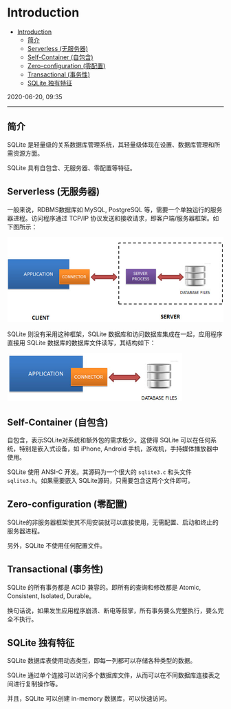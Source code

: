 # Introduction

- [Introduction](#introduction)
  - [简介](#简介)
  - [Serverless (无服务器)](#serverless-无服务器)
  - [Self-Container (自包含)](#self-container-自包含)
  - [Zero-configuration (零配置)](#zero-configuration-零配置)
  - [Transactional (事务性)](#transactional-事务性)
  - [SQLite 独有特征](#sqlite-独有特征)

2020-06-20, 09:35
***

## 简介

SQLite 是轻量级的关系数据库管理系统，其轻量级体现在设置、数据库管理和所需资源方面。

SQLite 具有自包含、无服务器、零配置等特征。

## Serverless (无服务器)

一般来说，RDBMS数据库如 MySQL, PostgreSQL 等，需要一个单独运行的服务器进程。访问程序通过 TCP/IP 协议发送和接收请求，即客户端/服务器框架。如下图所示：

![rdbms](images/2020-06-20-09-34-09.png)

SQLite 则没有采用这种框架，SQLite 数据库和访问数据库集成在一起，应用程序直接用 SQLite 数据库的数据库文件读写，其结构如下：

![sqlite](images/2020-06-20-09-35-13.png)

## Self-Container (自包含)

自包含，表示SQLite对系统和额外包的需求极少。这使得 SQLite 可以在任何系统，特别是嵌入式设备，如 iPhone, Android 手机，游戏机，手持媒体播放器中使用。

SQLite 使用 ANSI-C 开发。其源码为一个很大的 `sqlite3.c` 和头文件 `sqlite3.h`。如果需要嵌入 SQLite源码，只需要包含这两个文件即可。

## Zero-configuration (零配置)

SQLite的非服务器框架使其不用安装就可以直接使用，无需配置、启动和终止的服务器进程。

另外，SQLite 不使用任何配置文件。

## Transactional (事务性)

SQLite 的所有事务都是 ACID 兼容的。即所有的查询和修改都是 Atomic, Consistent, Isolated, Durable。

换句话说，如果发生应用程序崩溃、断电等鼓掌，所有事务要么完整执行，要么完全不执行。

## SQLite 独有特征

SQLite 数据库表使用动态类型，即每一列都可以存储各种类型的数据。

SQLite 通过单个连接可以访问多个数据库文件，从而可以在不同数据库连接表之间进行复制操作等。

并且，SQLite 可以创建 in-memory 数据库，可以快速访问。
